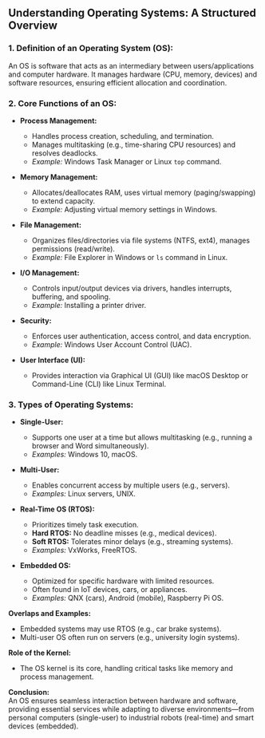 ## Understanding Operating Systems: A Structured Overview

### 1. Definition of an Operating System (OS):
An OS is software that acts as an intermediary between users/applications and computer hardware. It manages hardware (CPU, memory, devices) and software resources, ensuring efficient allocation and coordination.

### 2. Core Functions of an OS:
- **Process Management:**  
  - Handles process creation, scheduling, and termination.  
  - Manages multitasking (e.g., time-sharing CPU resources) and resolves deadlocks.  
  - *Example:* Windows Task Manager or Linux `top` command.  

- **Memory Management:**  
  - Allocates/deallocates RAM, uses virtual memory (paging/swapping) to extend capacity.  
  - *Example:* Adjusting virtual memory settings in Windows.  

- **File Management:**  
  - Organizes files/directories via file systems (NTFS, ext4), manages permissions (read/write).  
  - *Example:* File Explorer in Windows or `ls` command in Linux.  

- **I/O Management:**  
  - Controls input/output devices via drivers, handles interrupts, buffering, and spooling.  
  - *Example:* Installing a printer driver.  

- **Security:**  
  - Enforces user authentication, access control, and data encryption.  
  - *Example:* Windows User Account Control (UAC).  

- **User Interface (UI):**  
  - Provides interaction via Graphical UI (GUI) like macOS Desktop or Command-Line (CLI) like Linux Terminal.  

### 3. Types of Operating Systems:
- **Single-User:**  
  - Supports one user at a time but allows multitasking (e.g., running a browser and Word simultaneously).  
  - *Examples:* Windows 10, macOS.  

- **Multi-User:**  
  - Enables concurrent access by multiple users (e.g., servers).  
  - *Examples:* Linux servers, UNIX.  

- **Real-Time OS (RTOS):**  
  - Prioritizes timely task execution.  
  - **Hard RTOS:** No deadline misses (e.g., medical devices).  
  - **Soft RTOS:** Tolerates minor delays (e.g., streaming systems).  
  - *Examples:* VxWorks, FreeRTOS.  

- **Embedded OS:**  
  - Optimized for specific hardware with limited resources.  
  - Often found in IoT devices, cars, or appliances.  
  - *Examples:* QNX (cars), Android (mobile), Raspberry Pi OS.  

**Overlaps and Examples:**  
- Embedded systems may use RTOS (e.g., car brake systems).  
- Multi-user OS often run on servers (e.g., university login systems).  

**Role of the Kernel:**  
- The OS kernel is its core, handling critical tasks like memory and process management.  

**Conclusion:**  
An OS ensures seamless interaction between hardware and software, providing essential services while adapting to diverse environments—from personal computers (single-user) to industrial robots (real-time) and smart devices (embedded).
